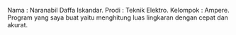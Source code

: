 Nama : Naranabil Daffa Iskandar.
Prodi : Teknik Elektro.
Kelompok : Ampere.
Program yang saya buat yaitu menghitung luas lingkaran dengan cepat dan akurat.
